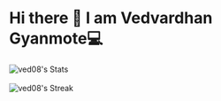 # Hi there 👋 I am Vedvardhan Gyanmote💻

![ved08's Stats](https://github-readme-stats.vercel.app/api?username=ved08&theme=vue-dark&show_icons=true&hide_border=true&count_private=true)<br><br>
![ved08's Streak](https://github-readme-streak-stats.herokuapp.com/?user=ved08&theme=vue-dark&hide_border=true)
<!--
**ved08/ved08** is a ✨ _special_ ✨ repository because its `README.md` (this file) appears on your GitHub profile.

Here are some ideas to get you started:

- 🔭 I’m currently working on ...
- 🌱 I’m currently learning ...
- 👯 I’m looking to collaborate on ...
- 🤔 I’m looking for help with ...
- 💬 Ask me about ...
- 📫 How to reach me: ...
- 😄 Pronouns: ...
- ⚡ Fun fact: ...
-->
